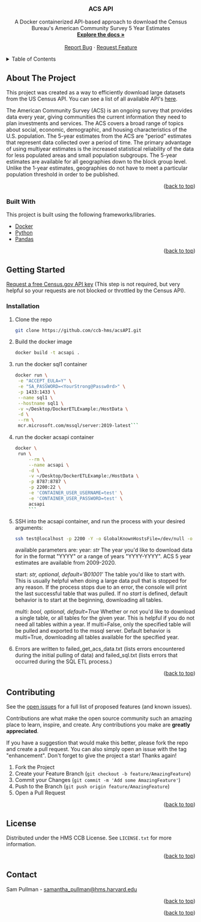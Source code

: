 <div id="top"></div>


<!-- PROJECT LOGO -->
<br />
<div align="center">

  <h3 align="center">ACS API</h3>

  <p align="center">
    A Docker containerized API-based approach to download the Census Bureau's American Community Survey 5 Year Estimates
    <br />
    <a href="https://github.com/othneildrew/Best-README-Template"><strong>Explore the docs »</strong></a>
    <br />
    <br />
    <a href="https://github.com/ccb-hms/acsAPI/issues">Report Bug</a>
    ·
    <a href="https://github.com/ccb-hms/acsAPI/issues">Request Feature</a>
  </p>
</div>



<!-- TABLE OF CONTENTS -->
<details>
  <summary>Table of Contents</summary>
  <ol>
    <li>
      <a href="#about-the-project">About The Project</a>
      <ul>
        <li><a href="#built-with">Built With</a></li>
      </ul>
    </li>
    <li>
      <a href="#getting-started">Getting Started</a>
      <ul>
        <li><a href="#installation">Installation</a></li>
      </ul>
    </li>
    <li><a href="#contributing">Contributing</a></li>
    <li><a href="#license">License</a></li>
    <li><a href="#contact">Contact</a></li>
  </ol>
</details>



<!-- ABOUT THE PROJECT -->
## About The Project

This project was created as a way to efficiently download large datasets from the US Census API. You can see a list of all available API's [here](https://www.census.gov/data/developers/data-sets.html). 

The American Community Survey (ACS) is an ongoing survey that provides data every year, giving communities the current information they need to plan investments and services. The ACS covers a broad range of topics about social, economic, demographic, and housing characteristics of the U.S. population. The 5-year estimates from the ACS are "period" estimates that represent data collected over a period of time. The primary advantage of using multiyear estimates is the increased statistical reliability of the data for less populated areas and small population subgroups. The 5-year estimates are available for all geographies down to the block group level. Unlike the 1-year estimates, geographies do not have to meet a particular population threshold in order to be published. 

<p align="right">(<a href="#top">back to top</a>)</p>



### Built With

This project is built using the following frameworks/libraries.

* [Docker](https://Docker.com/)
* [Python](https://python.org/)
* [Pandas](https://pandas.pydata.org/)

<p align="right">(<a href="#top">back to top</a>)</p>



<!-- GETTING STARTED -->
## Getting Started

[Request a free Census.gov API key](https://api.census.gov/data/key_signup.html) (This step is not required, but very helpful so your requests are not blocked or throttled by the Census API).

### Installation

1. Clone the repo
   ```sh
   git clone https://github.com/ccb-hms/acsAPI.git
   ```

3. Build the docker image
   ```sh
   docker build -t acsapi .
   ```
4. run the docker sql1 container
   ```sh
   docker run \
    -e "ACCEPT_EULA=Y" \
    -e "SA_PASSWORD=<YourStrong@Passw0rd>" \
    -p 1433:1433 \
    --name sql1 \
    --hostname sql1 \
    -v ~/Desktop/DockerETLExample:/HostData \
    -d \
    --rm \
    mcr.microsoft.com/mssql/server:2019-latest```

5. run the docker acsapi container
   ```sh
   docker \
    run \
        --rm \
        --name acsapi \
        -d \
        -v ~/Desktop/DockerETLExample:/HostData \
        -p 8787:8787 \
        -p 2200:22 \
        -e 'CONTAINER_USER_USERNAME=test' \
        -e 'CONTAINER_USER_PASSWORD=test' \
        acsapi 
        ```
 6. SSH into the acsapi container, and run the process with your desired arguments:
    ```sh
    ssh test@localhost -p 2200 -Y -o GlobalKnownHostsFile=/dev/null -o UserKnownHostsFile=/dev/null python3 -u < acsAPI.py - [year] [start="B01001"] [multi=True]
    ```
    available parameters are:
    year: _str_ The year you'd like to download data for in the format "YYYY" or a range of years "YYYY-YYYY". ACS 5 year estimates are available from 2009-2020.
    
    start: _str, optional, default=‘B01001’_ The table you'd like to start with. This is usually helpful when doing a large data pull that is stopped for any reason. If the process stops due to an error, the console will print the last successful table that was pulled. If no _start_ is defined, default behavior is to start at the beginning, downloading all tables.  
    
    multi: _bool, optional, default=True_ Whether or not you'd like to download a single table, or all tables for the given year. This is helpful if you do not need all tables within a year. If multi=False, only the specified table will be pulled and exported to the mssql server. Default behavior is multi=True, downloading all tables available for the specified year.

7. Errors are written to failed_get_acs_data.txt (lists errors encountered during the initial pulling of data) and failed_sql.txt (lists errors that occurred during the SQL ETL process.)

<p align="right">(<a href="#top">back to top</a>)</p>

<!-- CONTRIBUTING -->
## Contributing

See the [open issues](https://github.com/ccb-hms/acsAPI/issues) for a full list of proposed features (and known issues).

Contributions are what make the open source community such an amazing place to learn, inspire, and create. Any contributions you make are **greatly appreciated**.

If you have a suggestion that would make this better, please fork the repo and create a pull request. You can also simply open an issue with the tag "enhancement".
Don't forget to give the project a star! Thanks again!

1. Fork the Project
2. Create your Feature Branch (`git checkout -b feature/AmazingFeature`)
3. Commit your Changes (`git commit -m 'Add some AmazingFeature'`)
4. Push to the Branch (`git push origin feature/AmazingFeature`)
5. Open a Pull Request

<p align="right">(<a href="#top">back to top</a>)</p>



<!-- LICENSE -->
## License

Distributed under the HMS CCB License. See `LICENSE.txt` for more information.

<p align="right">(<a href="#top">back to top</a>)</p>



<!-- CONTACT -->
## Contact

Sam Pullman - samantha_pullman@hms.harvard.edu

<p align="right">(<a href="#top">back to top</a>)</p>



<p align="right">(<a href="#top">back to top</a>)</p>

